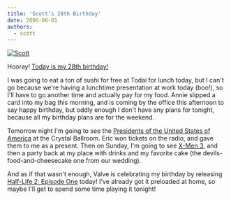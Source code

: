 ```yaml
---
title: 'Scott’s 28th Birthday'
date: 2006-06-01
authors:
  - scott
---
```


[![Scott](/images/pirate-bar/Pirates+at+the+Maritime-13.JPG)](/images/pirate-bar/Pirates+at+the+Maritime-13.JPG)

Hooray! [Today is my 28th birthday!](http://spaceninja.local/projects/dates/?sort=date)

I was going to eat a ton of sushi for free at Todai for lunch today, but I can't go because we're having a lunchtime presentation at work today (boo!), so I'll have to go another time and actually pay for my food. Annie slipped a card into my bag this morning, and is coming by the office this afternoon to say happy birthday, but oddly enough I don't have any plans for tonight, because all my birthday plans are for the weekend.

Tomorrow night I'm going to see the [Presidents of the United States of America](http://www.presidentsrock.com/) at the Crystal Ballroom. Eric won tickets on the radio, and gave them to me as a present. Then on Sunday, I'm going to see [X-Men 3](http://homepage.mac.com/merussell/iblog/B835531044/C1162162177/E20060526014930/index.html), and then a party back at my place with drinks and my favorite cake (the devils-food-and-cheesecake one from our wedding).

And as if that wasn't enough, Valve is celebrating my birthday by releasing [Half-Life 2: Episode One](http://ep1.half-life2.com/) today! I've already got it preloaded at home, so maybe I'll get to spend some time playing it tonight!
